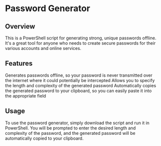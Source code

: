 # Password Generator
## Overview
This is a PowerShell script for generating strong, unique passwords offline. It's a great tool for anyone who needs to create secure passwords for their various accounts and online services.

## Features
Generates passwords offline, so your password is never transmitted over the internet where it could potentially be intercepted
Allows you to specify the length and complexity of the generated password
Automatically copies the generated password to your clipboard, so you can easily paste it into the appropriate field
## Usage
To use the password generator, simply download the script and run it in PowerShell. You will be prompted to enter the desired length and complexity of the password, and the generated password will be automatically copied to your clipboard.
